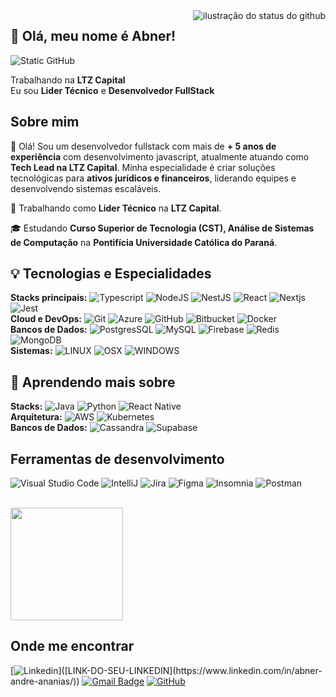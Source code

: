 <img align='right' src="https://github-readme-stats.vercel.app/api?username=abnerndr&show_icons=true&title_color=1f1204&text_color=5b4b41&icon_color=1f1204&bg_color=F8EFD4&cache_seconds=2300" alt="ilustração do status do github">

## 🚀 Olá, meu nome é Abner!

<img src="https://img.shields.io/static/v1?label=Overview&message=ABNER A. ANANIAS&color=f8efd4&style=for-the-badge&logo=GitHub" alt="Static GitHub">

<p>Trabalhando na <strong>LTZ Capital</strong><br/> Eu sou <strong>Lider Técnico</strong> e <strong>Desenvolvedor FullStack</strong></p>

## Sobre mim
👋 Olá! Sou um desenvolvedor fullstack com mais de **+ 5 anos de experiência** com desenvolvimento javascript, atualmente atuando como **Tech Lead na LTZ Capital**. Minha especialidade é criar soluções tecnológicas para **ativos jurídicos e financeiros**, liderando equipes e desenvolvendo sistemas escaláveis.

💼 Trabalhando como <strong>Lider Técnico</strong> na <strong>LTZ Capital</strong>.

🎓 Estudando <strong>Curso Superior de Tecnologia (CST), Análise de Sistemas de Computação</strong> na <strong>Pontifícia Universidade Católica do Paraná</strong>.


## 💡 Tecnologias e Especialidades  
**Stacks principais:**
![Typescript](https://img.shields.io/badge/-Typescript-333333?style=flat&logo=typescript)
![NodeJS](https://img.shields.io/badge/-NodeJS-333333?style=flat&logo=nodedotjs)
![NestJS](https://img.shields.io/badge/-NestJS-333333?style=flat&logo=nestjs)
![React](https://img.shields.io/badge/-React-333333?style=flat&logo=react)
![Nextjs](https://img.shields.io/badge/-NextJS-333333?style=flat&logo=nextdotjs)
![Jest](https://img.shields.io/badge/-Jest-333333?style=flat&logo=jest)
<br/>
**Cloud e DevOps:** 
![Git](https://img.shields.io/badge/-Git-333333?style=flat&logo=git)
![Azure](https://img.shields.io/badge/-Azure-333333?style=flat&logo=microsoft-azure)
![GitHub](https://img.shields.io/badge/-GitHub-333333?style=flat&logo=github)
![Bitbucket](https://img.shields.io/badge/-Bitbucket-333333?style=flat&logo=bitbucket)
![Docker](https://img.shields.io/badge/-Docker-333333?style=flat&logo=docker)
<br/>
**Bancos de Dados:** 
![PostgresSQL](https://img.shields.io/badge/-PostgresSQL-333333?style=flat&logo=postgresql)
![MySQL](https://img.shields.io/badge/-MySQL-333333?style=flat&logo=mysql)
![Firebase](https://img.shields.io/badge/-Firebase-333333?style=flat&logo=firebase)
![Redis](https://img.shields.io/badge/-Redis-333333?style=flat&logo=redis)
![MongoDB](https://img.shields.io/badge/-MongoDB-333333?style=flat&logo=mongodb)
<br/>
**Sistemas:** 
![LINUX](https://img.shields.io/badge/-Linux-333333?style=flat&logo=linux)
![OSX](https://img.shields.io/badge/-MacOS-333333?style=flat&logo=apple)
![WINDOWS](https://img.shields.io/badge/-Windows-333333?style=flat&logo=windows)

## 🌱 Aprendendo mais sobre 
**Stacks:**
![Java](https://img.shields.io/badge/-Java-333333?style=flat&logo=Java&logoColor=007396)
![Python](https://img.shields.io/badge/-Python-333333?style=flat&logo=python)
![React Native](https://img.shields.io/badge/-React%20Native-333333?style=flat&logo=react)
<br/>
**Arquitetura:** 
![AWS](https://img.shields.io/badge/-AWS-333333?style=flat&logo=amazonwebservices)
![Kubernetes](https://img.shields.io/badge/-Kubernetes-333333?style=flat&logo=kubernetes)
<br/>
**Bancos de Dados:** 
![Cassandra](https://img.shields.io/badge/-Cassandra-333333?style=flat&logo=apachecassandra)
![Supabase](https://img.shields.io/badge/-Supabase-333333?style=flat&logo=supabase)
<br/>

## Ferramentas de desenvolvimento
![Visual Studio Code](https://img.shields.io/badge/-Visual%20Studio%20Code-333333?style=flat&logo=visual-studio-code&logoColor=007ACC)
![IntelliJ](https://img.shields.io/badge/-IntelliJ-333333?style=flat&logo=visual-studio-code&logoColor=intellij-idea)
![Jira](https://img.shields.io/badge/-Jira-333333?style=flat&logo=trello&logoColor=jira)
![Figma](https://img.shields.io/badge/-Figma-333333?style=flat&logo=figma&logoColor=007ACC)
![Insomnia](https://img.shields.io/badge/-Insomnia-333333?style=flat&logo=insomnia)
![Postman](https://img.shields.io/badge/-Postman-333333?style=flat&logo=postman)

<br/>

<a href="https://github.com/abnerndr" title="Perfil do Abner">
  <img height="180em" src="https://github-readme-stats.vercel.app/api?username=abnerndr&theme=dracula&show_icons=true" />
</a>

## Onde me encontrar

[![Linkedin](https://img.shields.io/badge/-username-blue?style=flat-square&logo=Linkedin&logoColor=white&link=[LINK-DO-SEU-LINKEDIN](https://www.linkedin.com/in/abner-andre-ananias/))]([LINK-DO-SEU-LINKEDIN](https://www.linkedin.com/in/abner-andre-ananias/))
[![Gmail Badge](https://img.shields.io/badge/-seuemail@email.com-006bed?style=flat-square&logo=Gmail&logoColor=white&link=mailto:abnerndr.dev@gmail.com)](mailto:abnerndr.dev@gmail.com)
[![GitHub](https://img.shields.io/github/followers/iuricode?label=follow&style=social)]([LINK-DO-SEU-GITHUB](https://github.com/abnerndr))






